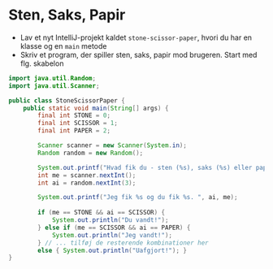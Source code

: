 # Sten, Saks, Papir
- Lav et nyt IntelliJ-projekt kaldet `stone-scissor-paper`, hvori du har en klasse og en `main` metode
- Skriv et program, der spiller sten, saks, papir mod brugeren. Start med flg. skabelon

```java
import java.util.Random;
import java.util.Scanner;

public class StoneScissorPaper {
    public static void main(String[] args) {
        final int STONE = 0;
        final int SCISSOR = 1;
        final int PAPER = 2;

        Scanner scanner = new Scanner(System.in);
        Random random = new Random();

        System.out.printf("Hvad fik du - sten (%s), saks (%s) eller papir (%s)?", STONE, SCISSOR, PAPER);
        int me = scanner.nextInt();
        int ai = random.nextInt(3);

        System.out.printf("Jeg fik %s og du fik %s. ", ai, me);
        
        if (me == STONE && ai == SCISSOR) {
            System.out.println("Du vandt!");
        } else if (me == SCISSOR && ai == PAPER) {
            System.out.println("Jeg vandt!");
        } // ... tilføj de resterende kombinationer her
        else { System.out.println("Uafgjort!"); }
}
```